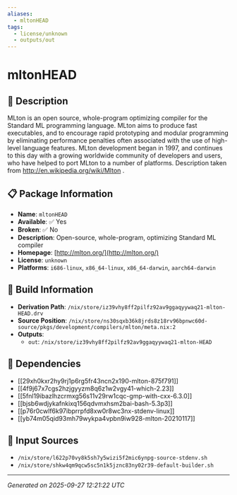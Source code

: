 ```yaml
---
aliases:
  - mltonHEAD
tags:
  - license/unknown
  - outputs/out
---
```


# mltonHEAD

## 📝 Description

MLton is an open source, whole-program optimizing compiler for the Standard ML programming language.
MLton aims to produce fast executables, and to encourage rapid prototyping and modular programming
by eliminating performance penalties often associated with the use of high-level language features.
MLton development began in 1997, and continues to this day with a growing worldwide community of
developers and users, who have helped to port MLton to a number of platforms.
Description taken from http://en.wikipedia.org/wiki/Mlton .


## 📋 Package Information

- **Name**: `mltonHEAD`
- **Available**: ✅ Yes
- **Broken**: ✅ No
- **Description**: Open-source, whole-program, optimizing Standard ML compiler
- **Homepage**: [http://mlton.org/](http://mlton.org/)
- **License**: `unknown`
- **Platforms**: `i686-linux`, `x86_64-linux`, `x86_64-darwin`, `aarch64-darwin`

## 🔧 Build Information

- **Derivation Path**: `/nix/store/iz39vhy8ff2pilfz92av9ggaqyywaq21-mlton-HEAD.drv`
- **Source Position**: `/nix/store/ns30sqxb36k8jrds8z18rv96bpnwc60d-source/pkgs/development/compilers/mlton/meta.nix:2`
- **Outputs**:
  - `out`:  `/nix/store/iz39vhy8ff2pilfz92av9ggaqyywaq21-mlton-HEAD`

## 🔗 Dependencies

- [[29xh0kxr2hy9rj1p6rg5fr43ncn2x190-mlton-875f791]]
- [[4f9j67x7cgs2hzjgyyzm8q6z1w2vgy41-which-2.23]]
- [[5fnl19ibazlhzcrmxg56s11v29rw1cqc-gmp-with-cxx-6.3.0]]
- [[bjsb6wdjykafnkixq156qdvmxhsm2bai-bash-5.3p3]]
- [[p76r0cwlf6k97ibprrpfd8xw0r8wc3nx-stdenv-linux]]
- [[yb74m05qid93mh79wykpa4vpbn9iw928-mlton-20210117]]

## 📁 Input Sources

- `/nix/store/l622p70vy8k5sh7y5wizi5f2mic6ynpg-source-stdenv.sh`
- `/nix/store/shkw4qm9qcw5sc5n1k5jznc83ny02r39-default-builder.sh`

---
*Generated on 2025-09-27 12:21:22 UTC*
